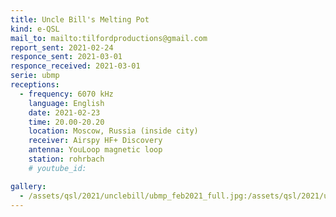 ```yaml
---
title: Uncle Bill's Melting Pot
kind: e-QSL
mail_to: mailto:tilfordproductions@gmail.com
report_sent: 2021-02-24
responce_sent: 2021-03-01
responce_received: 2021-03-01
serie: ubmp
receptions:
  - frequency: 6070 kHz
    language: English
    date: 2021-02-23
    time: 20.00-20.20
    location: Moscow, Russia (inside city)
    receiver: Airspy HF+ Discovery
    antenna: YouLoop magnetic loop
    station: rohrbach
    # youtube_id: 

gallery:
  - /assets/qsl/2021/unclebill/ubmp_feb2021_full.jpg:/assets/qsl/2021/unclebill/ubmp_feb2021_small.jpg
---
```

